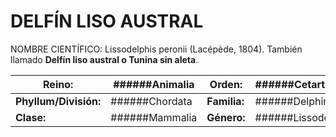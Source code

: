 DELFÍN LISO AUSTRAL
======

NOMBRE CIENTÍFICO: Lissodelphis peronii (Lacépède, 1804). También llamado **Delfín liso austral o Tunina sin aleta**.
               
| **Reino:**      | ######Animalia         | **Orden:**  | ######Cetartiodactyla |
| ------------- |-------------| -----|------------------|
| **Phyllum/División:**     | ######Chordata | **Familia:** |######Delphinidae     |
| **Clase:**     | ######Mammalia      |   **Género:** | ######Lissodelphis    |




